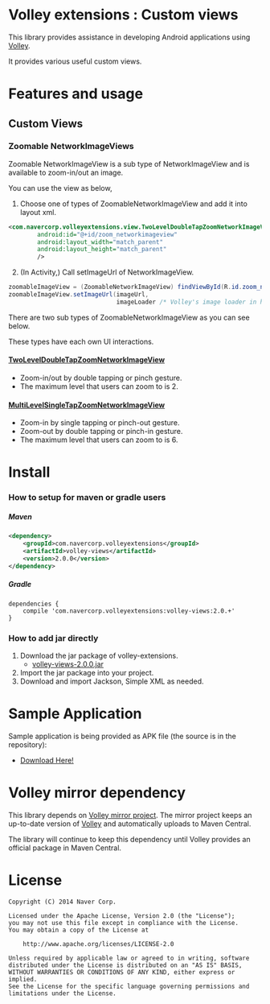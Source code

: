 # Volley extensions : Custom views

This library provides assistance in developing Android applications using [Volley](https://android.googlesource.com/platform/frameworks/volley/).

It provides various useful custom views.

# Features and usage
## Custom Views

### Zoomable NetworkImageViews
Zoomable NetworkImageView is a sub type of NetworkImageView and is available to zoom-in/out an image.

You can use the view as below, 

1. Choose one of types of ZoomableNetworkImageView and add it into layout xml.
``` xml
<com.navercorp.volleyextensions.view.TwoLevelDoubleTapZoomNetworkImageView
	    android:id="@+id/zoom_networkimageview"
	    android:layout_width="match_parent"
	    android:layout_height="match_parent"
	    />
```

2. (In Activity,) Call setImageUrl of NetworkImageView.
``` java
zoomableImageView = (ZoomableNetworkImageView) findViewById(R.id.zoom_networkimageview);
zoomableImageView.setImageUrl(imageUrl, 
							  imageLoader /* Volley's image loader in here */);
```

There are two sub types of ZoomableNetworkImageView as you can see below. 

These types have each own UI interactions.

#### [TwoLevelDoubleTapZoomNetworkImageView](https://github.com/naver/volley-extensions/blob/master/volley-views/src/main/java/com/navercorp/volleyextensions/view/TwoLevelDoubleTapZoomNetworkImageView.java)
- Zoom-in/out by double tapping or pinch gesture.
- The maximum level that users can zoom to is 2.

#### [MultiLevelSingleTapZoomNetworkImageView](https://github.com/naver/volley-extensions/blob/master/volley-views/src/main/java/com/navercorp/volleyextensions/view/MultiLevelSingleTapZoomNetworkImageView.java)
- Zoom-in by single tapping or pinch-out gesture.
- Zoom-out by double tapping or pinch-in gesture.
- The maximum level that users can zoom to is 6.

# Install

### How to setup for maven or gradle users
##### Maven
``` xml
<dependency>
	<groupId>com.navercorp.volleyextensions</groupId>
	<artifactId>volley-views</artifactId>
	<version>2.0.0</version>
</dependency>
```

##### Gradle
```
dependencies {
	compile 'com.navercorp.volleyextensions:volley-views:2.0.+'
}
```

### How to add jar directly
1. Download the jar package of volley-extensions.
	- [volley-views-2.0.0.jar](http://github.com/naver/volley-extensions/wiki/downloads/2.0.0/volley-views-2.0.0.jar)
2. Import the jar package into your project.
3. Download and import Jackson, Simple XML as needed.

# Sample Application
Sample application is being provided as APK file (the source is in the repository):
 * [Download Here!](http://github.com/naver/volley-extensions/wiki/downloads/2.0.0/sample-demos-2.0.0.apk)

# Volley mirror dependency
This library depends on [Volley mirror project](https://github.com/mcxiaoke/android-volley). The mirror project keeps an up-to-date version of [Volley](https://android.googlesource.com/platform/frameworks/volley/) and automatically uploads to Maven Central. 

The library will continue to keep this dependency until Volley provides an official package in Maven Central.

# License

	Copyright (C) 2014 Naver Corp.
 	
	Licensed under the Apache License, Version 2.0 (the "License");
	you may not use this file except in compliance with the License.
	You may obtain a copy of the License at

		http://www.apache.org/licenses/LICENSE-2.0

	Unless required by applicable law or agreed to in writing, software
	distributed under the License is distributed on an "AS IS" BASIS,
	WITHOUT WARRANTIES OR CONDITIONS OF ANY KIND, either express or implied.
	See the License for the specific language governing permissions and
	limitations under the License.